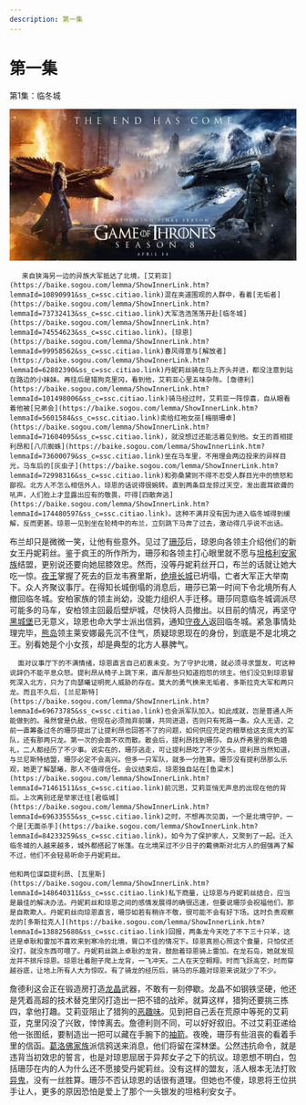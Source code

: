 ```yaml
---
description: 第一集
---
```


# 第一集

第1集：临冬城

![](.gitbook/assets/0%20%281%29.jpg)

       来自狭海另一边的异族大军抵达了北境，[艾莉亚](https://baike.sogou.com/lemma/ShowInnerLink.htm?lemmaId=10890991&ss_c=ssc.citiao.link)混在夹道围观的人群中，看着[无垢者](https://baike.sogou.com/lemma/ShowInnerLink.htm?lemmaId=73732413&ss_c=ssc.citiao.link)大军浩浩荡荡开赴[临冬城](https://baike.sogou.com/lemma/ShowInnerLink.htm?lemmaId=74554623&ss_c=ssc.citiao.link)。[琼恩](https://baike.sogou.com/lemma/ShowInnerLink.htm?lemmaId=99958562&ss_c=ssc.citiao.link)春风得意与[解放者](https://baike.sogou.com/lemma/ShowInnerLink.htm?lemmaId=62882390&ss_c=ssc.citiao.link)丹妮莉丝骑在马上齐头并进，都没注意到站在路边的小妹妹。再往后是猎狗克里冈，看到他，艾莉亚心里五味杂陈。[詹德利](https://baike.sogou.com/lemma/ShowInnerLink.htm?lemmaId=101498006&ss_c=ssc.citiao.link)骑马经过时，艾莉亚一阵惊喜，自从眼看着他被[兄弟会](https://baike.sogou.com/lemma/ShowInnerLink.htm?lemmaId=5601584&ss_c=ssc.citiao.link)卖给红袍女巫[梅丽珊卓](https://baike.sogou.com/lemma/ShowInnerLink.htm?lemmaId=71604095&ss_c=ssc.citiao.link)，就没想过还能活着见到他。女王的首相提利昂和[八爪蜘蛛](https://baike.sogou.com/lemma/ShowInnerLink.htm?lemmaId=73600079&ss_c=ssc.citiao.link)坐在马车里，不用理会两边投来的异样目光，马车后的[灰虫子](https://baike.sogou.com/lemma/ShowInnerLink.htm?lemmaId=72998316&ss_c=ssc.citiao.link)和弥桑黛则不得不忍受人群目光中的愤怒和鄙视。北方人不怎么相信外人，琼恩的话说得很婉转。直到两条巨龙掠过天空，发出震耳欲聋的吼声，人们脸上才显露出应有的敬畏，吓得[四散奔逃](https://baike.sogou.com/lemma/ShowInnerLink.htm?lemmaId=174480597&ss_c=ssc.citiao.link)。这种不满并没有因为进入临冬城得到缓解，反而更甚。琼恩一见到坐在轮椅中的布兰，立刻跳下马奔了过去，激动得几乎说不出话。

布兰却只是微微一笑，让他有些意外。见过了[珊莎](https://baike.sogou.com/lemma/ShowInnerLink.htm?lemmaId=72405551&ss_c=ssc.citiao.link)后，琼恩向各领主介绍他们的新女王丹妮莉丝。鉴于疯王的所作所为，珊莎和各领主打心眼里就不愿与[坦格利安家族](https://baike.sogou.com/lemma/ShowInnerLink.htm?lemmaId=63116498&ss_c=ssc.citiao.link)结盟，更别说还要向她屈膝效忠。然而，没等丹妮莉丝开口，布兰的话就让她大吃一惊。[夜王](https://baike.sogou.com/lemma/ShowInnerLink.htm?lemmaId=99553423&ss_c=ssc.citiao.link)掌握了死去的巨龙韦赛里斯，[绝境长城](https://baike.sogou.com/lemma/ShowInnerLink.htm?lemmaId=63569461&ss_c=ssc.citiao.link)已坍塌，亡者大军正大举南下。众人齐聚议事厅。在得知长城倒塌的消息后，珊莎已第一时间下令北境所有人撤回临冬城。安柏家族的领主尚幼，没能力组织人手迁移。珊莎同意临冬城调派尽可能多的马车，安柏领主回最后壁炉城，尽快将人员撤出。以目前的情况，再坚守[黑城堡](https://baike.sogou.com/lemma/ShowInnerLink.htm?lemmaId=63179202&ss_c=ssc.citiao.link)已无意义，琼恩也命大学士派出信鸦，通知[守夜人](https://baike.sogou.com/lemma/ShowInnerLink.htm?lemmaId=64300066&ss_c=ssc.citiao.link)返回临冬城。紧急事情处理完毕，[熊岛](https://baike.sogou.com/lemma/ShowInnerLink.htm?lemmaId=71781184&ss_c=ssc.citiao.link)领主莱安娜最先沉不住气，质疑琼恩现在的身份，到底是不是北境之王。别看她是个小女孩，却是典型的北方人暴脾气。

      面对议事厅下的不满情绪，琼恩直言自己初衷未变。为了守护北境，就必须寻求盟友，可这种说辞仍不能平息众怒。提利昂从椅子上跳下来，直斥那些只知道抱怨的领主。他们没见到琼恩冒死深入北方，只为了向瑟曦证明死人威胁的存在。莫大的勇气换来无垢者、多斯拉克大军和两只龙。而且不久后，[兰尼斯特](https://baike.sogou.com/lemma/ShowInnerLink.htm?lemmaId=69673785&ss_c=ssc.citiao.link)也会派军队加入。如此成就，岂是普通人所能做到的。虽然曾是仇敌，但现在必须抛弃前嫌，共同进退，否则只有死路一条。众人无语，之前一直筹备过冬的珊莎提出了让提利昂也回答不了的问题，如何供应充足的粮草给这支庞大的军队，还有那两只龙。第一次的会面不欢而散。散会后，提利昂找到珊莎。自从乔弗里的紫色婚礼，二人都经历了不少事。说实在的，珊莎逃走，可让提利昂吃了不少苦头。提利昂当然知道，与兰尼斯特结盟，珊莎必定不会高兴。但多一只军队，就多一分胜算。珊莎没有提利昂那么乐观，她更了解瑟曦，那人不值得信任。会议结束后，琼恩独自站在[鱼梁木](https://baike.sogou.com/lemma/ShowInnerLink.htm?lemmaId=71461511&ss_c=ssc.citiao.link)前沉思，艾莉亚悄无声息的出现在他的背后。上次离别还是举家迁往[君临城](https://baike.sogou.com/lemma/ShowInnerLink.htm?lemmaId=69633555&ss_c=ssc.citiao.link)之时，不想再次见面，一个是北境守护，一个是[无面杀手](https://baike.sogou.com/lemma/ShowInnerLink.htm?lemmaId=84233259&ss_c=ssc.citiao.link)。如今为了保护家人，又聚到了一起。迁入临冬城的人越来越多，城外都搭起了帐篷。在北境呆过不少日子的戴佛斯对北方人的倔强再了解不过，他们不会轻易听命于丹妮莉丝。

    他和两位谋臣提利昂、[瓦里斯](https://baike.sogou.com/lemma/ShowInnerLink.htm?lemmaId=148640311&ss_c=ssc.citiao.link)私下商量，让琼恩与丹妮莉丝结合，应当是最佳的解决办法。丹妮莉丝和琼恩之间的感情发展得的确很迅速，但要说珊莎会祝福他们，那是自欺欺人。丹妮莉丝向琼恩直言，珊莎如若有稍许不敬，很可能不会有好下场。这时负责观察龙的[多斯拉克人](https://baike.sogou.com/lemma/ShowInnerLink.htm?lemmaId=138825680&ss_c=ssc.citiao.link)回报，两条龙今天吃了不下三十只羊，这还是卓耿和雷加不喜欢来到寒冷的北境，胃口不佳的情况下。琼恩真担心照这个食量，只怕仗还没打，就没东西可喂了。丹妮莉丝跳上卓耿的龙背，鼓励着琼恩骑上雷加。在龙石岛，她就发现龙并不排斥琼恩。琼恩壮着胆子爬上龙背，一飞冲天。二人在天空翱翔，时而飞跃高空，时而穿越谷底，让地上所有人大为惊叹。有了骑龙的经历后，骑马的乐趣对琼恩来说就少了不少。

詹德利这会正在锻造房打造[龙晶](https://baike.sogou.com/lemma/ShowInnerLink.htm?lemmaId=174536076&ss_c=ssc.citiao.link)武器，不敢有一刻停歇。龙晶不如钢铁坚硬，他还是凭着高超的技术替克里冈打造出一把不错的战斧。就算这样，猎狗还要挑三拣四，拿他打趣。艾莉亚阻止了猎狗的[恶趣味](https://baike.sogou.com/lemma/ShowInnerLink.htm?lemmaId=8080287&ss_c=ssc.citiao.link)。见到把自己丢在荒原中等死的艾莉亚，克里冈没了兴致，悻悻离去。詹德利则不同，可以好好叙旧。不过艾莉亚递给他一张图纸，要制造出一把可以藏在手腕下的[袖箭](https://baike.sogou.com/lemma/ShowInnerLink.htm?lemmaId=556624&ss_c=ssc.citiao.link)。夜晚，珊莎有些沮丧的看着手里的信函。[葛洛佛家族](https://baike.sogou.com/lemma/ShowInnerLink.htm?lemmaId=154560704&ss_c=ssc.citiao.link)派信鸦送来消息，他们将留在深林堡。公然违抗命令，就是违背当初效忠的誓言，也是对琼恩屈居于异邦女子之下的抗议。琼恩想不明白，包括珊莎在内的人为什么还不愿接受丹妮莉丝。没有这样的盟友，活人根本无法打败[异鬼](https://baike.sogou.com/lemma/ShowInnerLink.htm?lemmaId=66249988&ss_c=ssc.citiao.link)，没有一丝胜算。珊莎不否认琼恩的话很有道理。但她也不傻，琼恩将王位拱手让人，更多的原因恐怕是爱上了那个一头银发的坦格利安女子。

